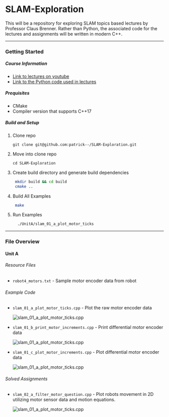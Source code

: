 # SLAM-Exploration
This will be a repository for exploring SLAM topics based lectures by Professor Claus Brenner. Rather than Python, the associated code for the lectures and assignments will be written in modern C++. 

----


### Getting Started

##### Course Information
* [Link to lectures on youtube](https://www.youtube.com/watch?list=PLpUPoM7Rgzi_7YWn14Va2FODh7LzADBSm&v=B2qzYCeT9oQ&feature=emb_title)
* [Link to the Python code used in lectures](https://www.youtube.com/redirect?redir_token=BqHAGsMBd_DMimERFcC--3jihDR8MTU4NzYxNjcyMUAxNTg3NTMwMzIx&q=https%3A%2F%2Fdrive.google.com%2Fopen%3Fid%3D0BxwK9_xWk7ewUTFKVEIydTdfMzg&v=B2qzYCeT9oQ&event=video_description)


##### Prequisites
* CMake
* Compiler version that supports C++17

##### Build and Setup


1) Clone repo

    ```git clone git@github.com:patrick--/SLAM-Exploration.git```
    
2) Move into clone repo

    ```cd SLAM-Exploration```
    
3) Create build directory and generate build dependencies
     ```sh
      mkdir build && cd build
      cmake ..
      ```
      
4) Build All Examples
    ```sh
     make
     ```
     
5) Run Examples
   ```sh
     ./UnitA/slam_01_a_plot_motor_ticks
     ```

---


### File Overview

#### Unit A 
###### Resource Files
* `robot4_motors.txt` - Sample motor encoder data from robot

###### Example Code
* `slam_01_a_plot_motor_ticks.cpp` - Plot the raw motor encoder data

  ![slam_01_a_plot_motor_ticks.cpp](doc/UnitA/slam_01_a_plot_motor_ticks_cpp.png)
  
* `slam_01_b_print_motor_increments.cpp` - Print differential motor encoder data 

   ![slam_01_a_plot_motor_ticks.cpp](doc/UnitA/slam_01_b_print_motor_increments_cpp.png)

* `slam_01_c_plot_motor_increments.cpp` - Plot differential motor encoder data

   ![slam_01_a_plot_motor_ticks.cpp](doc/UnitA/slam_01_c_plot_motor_increments_cpp.png)
###### Solved Assignments

* `slam_02_a_filter_motor_question.cpp` - Plot robots movement in 2D utilizing motor sensor data and motion equations.

   ![slam_01_a_plot_motor_ticks.cpp](doc/UnitA/slam_02_a_filter_motor_question_cpp.png)